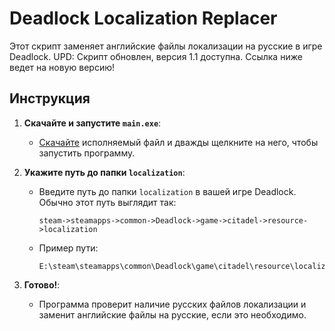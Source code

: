 # Deadlock Localization Replacer

Этот скрипт заменяет английские файлы локализации на русские в игре Deadlock.
UPD: Скрипт обновлен, версия 1.1 доступна. Ссылка ниже ведет на новую версию!
## Инструкция

1. **Скачайте и запустите `main.exe`**:
   - [Скачайте](https://github.com/kandlash/deadlock_language_script/releases/tag/deadlock2) исполняемый файл и дважды щелкните на него, чтобы запустить программу.


2. **Укажите путь до папки `localization`**:
   - Введите путь до папки `localization` в вашей игре Deadlock. Обычно этот путь выглядит так:
     ```
     steam->steamapps->common->Deadlock->game->citadel->resource->localization
     ```
   - Пример пути:
     ```
     E:\steam\steamapps\common\Deadlock\game\citadel\resource\localization
     ```

3. **Готово!**:
   - Программа проверит наличие русских файлов локализации и заменит английские файлы на русские, если это необходимо.

